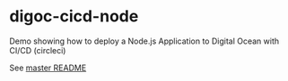 # digoc-cicd-node
Demo showing how to deploy a Node.js Application to Digital Ocean with CI/CD (circleci) 

See [master README](https://github.com/full-stack-hackers/digoc-cicd-node/blob/master/README.md)
